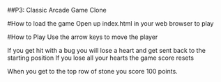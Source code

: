 ##P3: Classic Arcade Game Clone

#How to load the game
Open up index.html in your web browser to play

#How to Play
Use the arrow keys to move the player

If you get hit with a bug you will lose a heart and get sent back to the starting position
If you lose all your hearts the game score resets

When you get to the top row of stone you score 100 points.